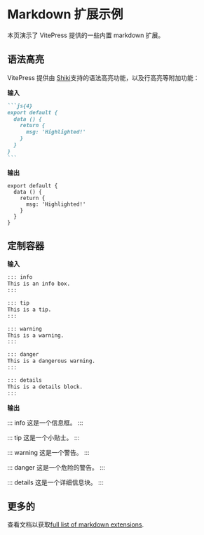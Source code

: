 # Markdown 扩展示例

本页演示了 VitePress 提供的一些内置 markdown 扩展。

## 语法高亮

VitePress 提供由 [Shiki](https://github.com/shikijs/shiki)支持的语法高亮功能，以及行高亮等附加功能：

**输入**

````md
```js{4}
export default {
  data () {
    return {
      msg: 'Highlighted!'
    }
  }
}
```
````

**输出**

```js{4}
export default {
  data () {
    return {
      msg: 'Highlighted!'
    }
  }
}
```

## 定制容器

**输入**

```md
::: info
This is an info box.
:::

::: tip
This is a tip.
:::

::: warning
This is a warning.
:::

::: danger
This is a dangerous warning.
:::

::: details
This is a details block.
:::
```

**输出**

::: info
这是一个信息框。
:::

::: tip
这是一个小贴士。
:::

::: warning
这是一个警告。
:::

::: danger
这是一个危险的警告。
:::

::: details
这是一个详细信息块。
:::

## 更多的

查看文档以获取[full list of markdown extensions](https://vitepress.dev/guide/markdown).
